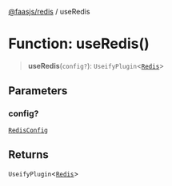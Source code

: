 [@faasjs/redis](../README.md) / useRedis

# Function: useRedis()

> **useRedis**(`config?`): `UseifyPlugin`\<[`Redis`](../classes/Redis.md)\>

## Parameters

### config?

[`RedisConfig`](../type-aliases/RedisConfig.md)

## Returns

`UseifyPlugin`\<[`Redis`](../classes/Redis.md)\>
